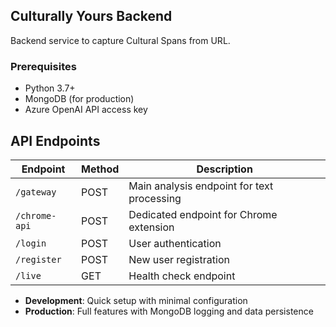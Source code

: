 ## Culturally Yours Backend

Backend service to capture Cultural Spans from URL.



### Prerequisites

- Python 3.7+
- MongoDB (for production)
- Azure OpenAI API access key


## API Endpoints

| Endpoint | Method | Description |
|----------|--------|-------------|
| `/gateway` | POST | Main analysis endpoint for text processing |
| `/chrome-api` | POST | Dedicated endpoint for Chrome extension |
| `/login` | POST | User authentication |
| `/register` | POST | New user registration |
| `/live` | GET | Health check endpoint |




- **Development**: Quick setup with minimal configuration
- **Production**: Full features with MongoDB logging and data persistence


